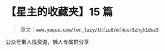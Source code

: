 # 【星主的收藏夹】15 篇

> 原文：[`www.yuque.com/for_lazy/thfiu8/mf4por5zhgh1dse5`](https://www.yuque.com/for_lazy/thfiu8/mf4por5zhgh1dse5)

公众号懒人找资源，懒人专属群分享
